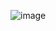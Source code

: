 
![image](https://github.com/ilrexho2011/Project-EULER-Possible-Solutions-Problems-201_to_300/assets/61479363/5fdd1bc6-13e6-44a0-b495-d95f03187ab1)
